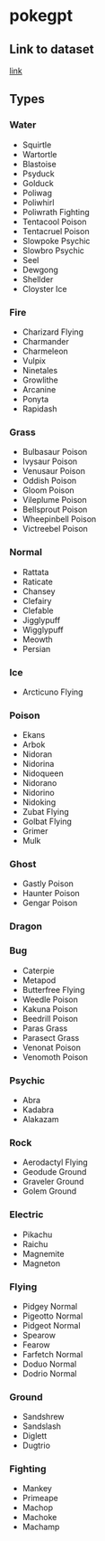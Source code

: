 # pokegpt

## Link to dataset
[link](https://www.kaggle.com/datasets/thedagger/pokemon-generation-one?resource=download)


## Types

### Water
- Squirtle
- Wartortle
- Blastoise
- Psyduck
- Golduck
- Poliwag
- Poliwhirl
- Poliwrath Fighting
- Tentacool Poison
- Tentacruel Poison
- Slowpoke Psychic
- Slowbro Psychic
- Seel
- Dewgong
- Shellder
- Cloyster Ice

### Fire
- Charizard Flying
- Charmander
- Charmeleon
- Vulpix
- Ninetales
- Growlithe
- Arcanine
- Ponyta
- Rapidash

### Grass
- Bulbasaur Poison
- Ivysaur Poison
- Venusaur Poison
- Oddish Poison
- Gloom Poison
- Vileplume Poison
- Bellsprout Poison
- Wheepinbell Poison
- Victreebel Poison


### Normal 
- Rattata
- Raticate
- Chansey
- Clefairy
- Clefable
- Jigglypuff
- Wigglypuff
- Meowth
- Persian

### Ice
- Arcticuno Flying

### Poison 
- Ekans
- Arbok
- Nidoran
- Nidorina
- Nidoqueen
- Nidorano
- Nidorino
- Nidoking
- Zubat Flying
- Golbat Flying
- Grimer
- Mulk

### Ghost
- Gastly Poison
- Haunter Poison 
- Gengar Poison

### Dragon

### Bug
- Caterpie
- Metapod
- Butterfree Flying
- Weedle Poison
- Kakuna Poison
- Beedrill Poison
- Paras Grass
- Parasect Grass
- Venonat Poison
- Venomoth Poison


### Psychic
- Abra
- Kadabra
- Alakazam

### Rock
- Aerodactyl  Flying
- Geodude Ground
- Graveler Ground
- Golem Ground

### Electric
- Pikachu
- Raichu
- Magnemite
- Magneton

### Flying
- Pidgey Normal
- Pigeotto Normal
- Pidgeot Normal
- Spearow
- Fearow
- Farfetch Normal
- Doduo Normal
- Dodrio Normal

### Ground
- Sandshrew
- Sandslash
- Diglett
- Dugtrio

### Fighting
- Mankey
- Primeape
- Machop
- Machoke
- Machamp

